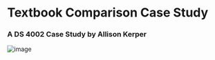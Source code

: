 # Textbook Comparison Case Study
### A DS 4002 Case Study by Allison Kerper
 ![image](https://github.com/user-attachments/assets/7a0dc6f6-dee3-4f19-887e-63a7ff50723b)
